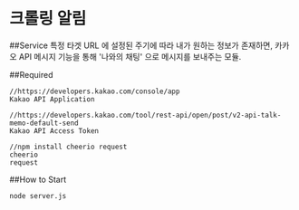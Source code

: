 # 크롤링 알림

##Service
특정 타겟 URL 에 설정된 주기에 따라 내가 원하는 정보가 존재하면, 
카카오 API 메시지 기능을 통해 '나와의 채팅' 으로 메시지를 보내주는 모듈.

##Required
```
//https://developers.kakao.com/console/app
Kakao API Application

//https://developers.kakao.com/tool/rest-api/open/post/v2-api-talk-memo-default-send
Kakao API Access Token

//npm install cheerio request
cheerio
request
``` 
##How to Start
```
node server.js
```
